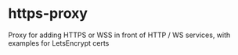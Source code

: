 # https-proxy
Proxy for adding HTTPS or WSS in front of HTTP / WS services, with examples for LetsEncrypt certs
